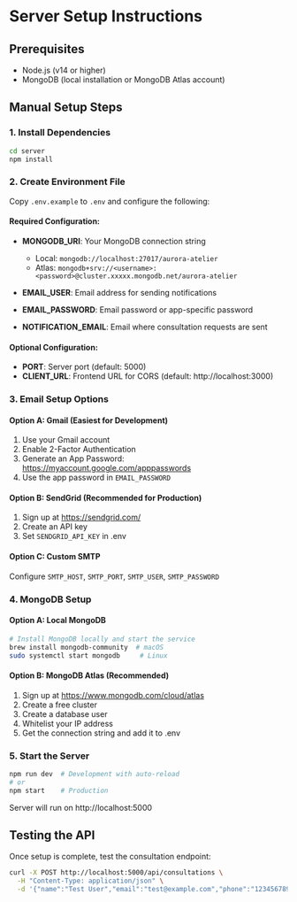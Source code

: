 # Server Setup Instructions

## Prerequisites
- Node.js (v14 or higher)
- MongoDB (local installation or MongoDB Atlas account)

## Manual Setup Steps

### 1. Install Dependencies
```bash
cd server
npm install
```

### 2. Create Environment File
Copy `.env.example` to `.env` and configure the following:

#### Required Configuration:
- **MONGODB_URI**: Your MongoDB connection string
  - Local: `mongodb://localhost:27017/aurora-atelier`
  - Atlas: `mongodb+srv://<username>:<password>@cluster.xxxxx.mongodb.net/aurora-atelier`

- **EMAIL_USER**: Email address for sending notifications
- **EMAIL_PASSWORD**: Email password or app-specific password
- **NOTIFICATION_EMAIL**: Email where consultation requests are sent

#### Optional Configuration:
- **PORT**: Server port (default: 5000)
- **CLIENT_URL**: Frontend URL for CORS (default: http://localhost:3000)

### 3. Email Setup Options

#### Option A: Gmail (Easiest for Development)
1. Use your Gmail account
2. Enable 2-Factor Authentication
3. Generate an App Password: https://myaccount.google.com/apppasswords
4. Use the app password in `EMAIL_PASSWORD`

#### Option B: SendGrid (Recommended for Production)
1. Sign up at https://sendgrid.com/
2. Create an API key
3. Set `SENDGRID_API_KEY` in .env

#### Option C: Custom SMTP
Configure `SMTP_HOST`, `SMTP_PORT`, `SMTP_USER`, `SMTP_PASSWORD`

### 4. MongoDB Setup

#### Option A: Local MongoDB
```bash
# Install MongoDB locally and start the service
brew install mongodb-community  # macOS
sudo systemctl start mongodb     # Linux
```

#### Option B: MongoDB Atlas (Recommended)
1. Sign up at https://www.mongodb.com/cloud/atlas
2. Create a free cluster
3. Create a database user
4. Whitelist your IP address
5. Get the connection string and add it to .env

### 5. Start the Server
```bash
npm run dev  # Development with auto-reload
# or
npm start    # Production
```

Server will run on http://localhost:5000

## Testing the API
Once setup is complete, test the consultation endpoint:
```bash
curl -X POST http://localhost:5000/api/consultations \
  -H "Content-Type: application/json" \
  -d '{"name":"Test User","email":"test@example.com","phone":"1234567890","preferredDate":"2024-01-15","message":"Test consultation"}'
```
